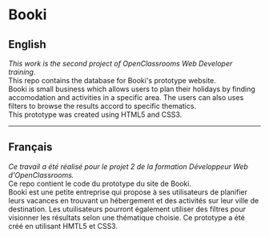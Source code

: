 # Booki

## English

_This work is the second project of OpenClassrooms Web Developer training._  
This repo contains the database for Booki's prototype website.  
Booki is small business which allows users to plan their holidays by finding accomodation and activities in a specific area. The users can also uses filters to browse the results accord to specific thematics.  
This prototype was created using HTML5 and CSS3.

  
  
---

## Français

_Ce travail a été réalisé pour le projet 2 de la formation Développeur Web d'OpenClassrooms._  
Ce repo contient le code du prototype du site de Booki.  
Booki est une petite entreprise qui propose à ses utilisateurs de planifier leurs vacances en trouvant un hébergement et des activités sur leur ville de destination. Les utuilisateurs pourront également utiliser des filtres pour visionner les résultats selon une thématique choisie.
Ce prototype a été créé en utilisant HMTL5 et CSS3.


